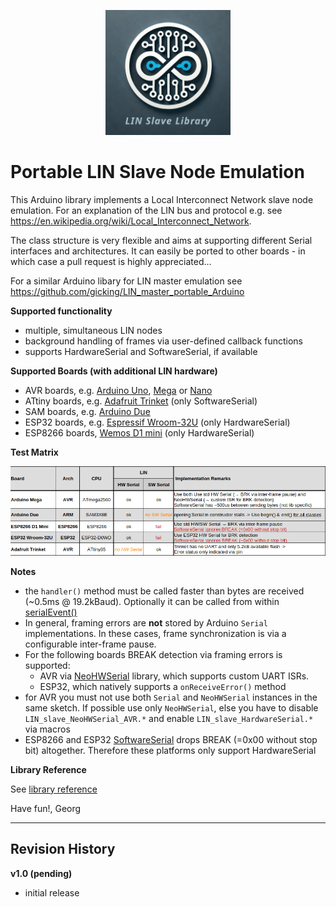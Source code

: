 <p align="center">
  <img width="200" height="200" src="./extras/documentation/Logo_large.jpg">
</p>

Portable LIN Slave Node Emulation
==================================

This Arduino library implements a Local Interconnect Network slave node emulation. For an explanation of the LIN bus and protocol e.g. see https://en.wikipedia.org/wiki/Local_Interconnect_Network.

The class structure is very flexible and aims at supporting different Serial interfaces and architectures. It can easily be ported to other boards - in which case a pull request is highly appreciated... 

For a similar Arduino libary for LIN master emulation see https://github.com/gicking/LIN_master_portable_Arduino

**Supported functionality**
  - multiple, simultaneous LIN nodes
  - background handling of frames via user-defined callback functions 
  - supports HardwareSerial and SoftwareSerial, if available
  
**Supported Boards (with additional LIN hardware)**
  - AVR boards, e.g. [Arduino Uno](https://store.arduino.cc/products/arduino-uno-rev3), [Mega](https://store.arduino.cc/products/arduino-mega-2560-rev3) or [Nano](https://store.arduino.cc/products/arduino-nano)
  - ATtiny boards, e.g. [Adafruit Trinket](https://www.adafruit.com/product/1501) (only SoftwareSerial)
  - SAM boards, e.g. [Arduino Due](https://store.arduino.cc/products/arduino-due)
  - ESP32 boards, e.g. [Espressif Wroom-32U](https://www.etechnophiles.com/esp32-dev-board-pinout-specifications-datasheet-and-schematic/) (only HardwareSerial)
  - ESP8266 boards, [Wemos D1 mini](https://www.wemos.cc/en/latest/d1/d1_mini.html) (only HardwareSerial)
  

**Test Matrix**

![Test Matrix](./extras/testing/Board_Tests.png?)

**Notes**
  - the `handler()` method must be called faster than bytes are received (~0.5ms @ 19.2kBaud). Optionally it can be called from within [serialEvent()](https://reference.arduino.cc/reference/de/language/functions/communication/serial/serialevent/)
  - In general, framing errors are **not** stored by Arduino `Serial` implementations. In these cases, frame synchronization is via a configurable inter-frame pause.  
  - For the following boards BREAK detection via framing errors is supported:
    - AVR via [NeoHWSerial](https://github.com/gicking/NeoHWSerial) library, which supports custom UART ISRs. 
    - ESP32, which natively supports a `onReceiveError()` method
  - for AVR you must not use both `Serial` and `NeoHWSerial` instances in the same sketch. If possible use only `NeoHWSerial`, else you have to disable `LIN_slave_NeoHWSerial_AVR.*` and enable `LIN_slave_HardwareSerial.*` via macros
  - ESP8266 and ESP32 [SoftwareSerial](https://github.com/plerup/espsoftwareserial) drops BREAK (=0x00 without stop bit) altogether. Therefore these platforms only support HardwareSerial

**Library Reference**

See [library reference](https://gicking.github.io/LIN_slave_portable_Arduino/extras/documentation/html/index.html)


Have fun!, Georg

----------------

Revision History
----------------

**v1.0 (pending)**
  - initial release

